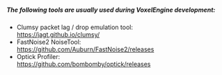 ##### The following tools are usually used during VoxelEngine development:
- Clumsy packet lag / drop emulation tool:  
  https://jagt.github.io/clumsy/
- FastNoise2 NoiseTool:  
  https://github.com/Auburn/FastNoise2/releases
- Optick Profiler:  
  https://github.com/bombomby/optick/releases
  